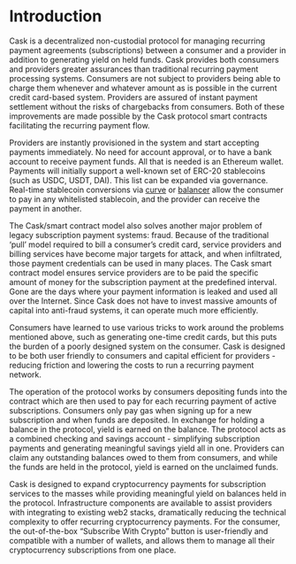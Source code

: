 # Introduction

Cask is a decentralized non-custodial protocol for managing recurring payment agreements (subscriptions) between a consumer and a provider in addition to generating yield on held funds. Cask provides both consumers and providers greater assurances than traditional recurring payment processing systems. Consumers are not subject to providers being able to charge them whenever and whatever amount as is possible in the current credit card-based system. Providers are assured of instant payment settlement without the risks of chargebacks from consumers. Both of these improvements are made possible by the Cask protocol smart contracts facilitating the recurring payment flow.

Providers are instantly provisioned in the system and start accepting payments immediately. No need for account approval, or to have a bank account to receive payment funds. All that is needed is an Ethereum wallet. Payments will initially support a well-known set of ERC-20 stablecoins (such as USDC, USDT, DAI). This list can be expanded via governance. Real-time stablecoin conversions via [curve](https://curve.fi) or [balancer](https://balancer.fi) allow the consumer to pay in any whitelisted stablecoin, and the provider can receive the payment in another.

The Cask/smart contract model also solves another major problem of legacy subscription payment systems: fraud. Because of the traditional ‘pull’ model required to bill a consumer’s credit card, service providers and billing services have become major targets for attack, and when infiltrated, those payment credentials can be used in many places. The Cask smart contract model ensures service providers are to be paid the specific amount of money for the subscription payment at the predefined interval. Gone are the days where your payment information is leaked and used all over the Internet. Since Cask does not have to invest massive amounts of capital into anti-fraud systems, it can operate much more efficiently.

Consumers have learned to use various tricks to work around the problems mentioned above, such as generating one-time credit cards, but this puts the burden of a poorly designed system on the consumer. Cask is designed to be both user friendly to consumers and capital efficient for providers - reducing friction and lowering the costs to run a recurring payment network.

The operation of the protocol works by consumers depositing funds into the contract which are then used to pay for each recurring payment of active subscriptions. Consumers only pay gas when signing up for a new subscription and when funds are deposited. In exchange for holding a balance in the protocol, yield is earned on the balance. The protocol acts as a combined checking and savings account - simplifying subscription payments and generating meaningful savings yield all in one. Providers can claim any outstanding balances owed to them from consumers, and while the funds are held in the protocol, yield is earned on the unclaimed funds.

Cask is designed to expand cryptocurrency payments for subscription services to the masses while providing meaningful yield on balances held in the protocol. Infrastructure components are available to assist providers with integrating to existing web2 stacks, dramatically reducing the technical complexity to offer recurring cryptocurrency payments. For the consumer, the out-of-the-box “Subscribe With Crypto” button is user-friendly and compatible with a number of wallets, and allows them to manage all their cryptocurrency subscriptions from one place.
